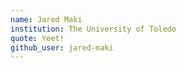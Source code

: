 ```yaml
---
name: Jared Maki
institution: The University of Toledo
quote: Yeet!
github_user: jared-maki
---
```

